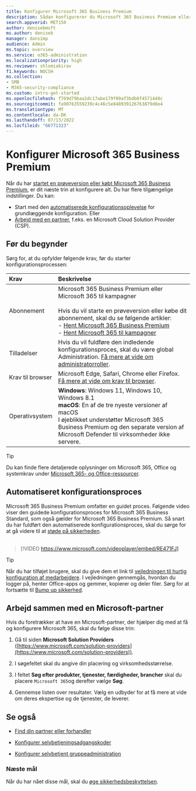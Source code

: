 ```yaml
---
title: Konfigurer Microsoft 365 Business Premium
description: Sådan konfigurerer du Microsoft 365 Business Premium eller arbejder med en løsningsudbyder for at gøre det.
search.appverid: MET150
author: denisebmsft
ms.author: deniseb
manager: dansimp
audience: Admin
ms.topic: overview
ms.service: o365-administration
ms.localizationpriority: high
ms.reviewer: shlomiakirav
f1.keywords: NOCSH
ms.collection:
- SMB
- M365-security-compliance
ms.custom: intro-get-started
ms.openlocfilehash: f769d79baa2dc17abe179f09af3bdb6f4571440c
ms.sourcegitcommit: fa90763559239c4c46c5e848939126763879d8e4
ms.translationtype: MT
ms.contentlocale: da-DK
ms.lasthandoff: 07/13/2022
ms.locfileid: "66771323"
---
```

# <a name="set-up-microsoft-365-business-premium"></a>Konfigurer Microsoft 365 Business Premium

Når du har [startet en prøveversion eller købt Microsoft 365 Business Premium](get-microsoft-365-business-premium.md), er dit næste trin at konfigurere alt. Du har flere tilgængelige indstillinger. Du kan:

- Start med den [automatiserede konfigurationsoplevelse](m365bp-setup.md#guided-setup-process) for grundlæggende konfiguration. Eller
- [Arbejd med en partner](m365bp-setup.md#work-with-a-microsoft-partner), f.eks. en Microsoft Cloud Solution Provider (CSP).

## <a name="before-you-begin"></a>Før du begynder

Sørg for, at du opfylder følgende krav, før du starter konfigurationsprocessen:

| Krav | Beskrivelse |
|:---|:---|
| Abonnement | Microsoft 365 Business Premium eller Microsoft 365 til kampagner <br/><br/> Hvis du vil starte en prøveversion eller købe dit abonnement, skal du se følgende artikler: <br/>- [Hent Microsoft 365 Business Premium](get-microsoft-365-business-premium.md)<br/>- [Hent Microsoft 365 til kampagner](get-microsoft-365-campaigns.md) |
| Tilladelser  | Hvis du vil fuldføre den indledende konfigurationsproces, skal du være global Administration. [Få mere at vide om administratorroller](../admin/add-users/about-admin-roles.md). |
| Krav til browser | Microsoft Edge, Safari, Chrome eller Firefox. [Få mere at vide om krav til browser](https://www.microsoft.com/microsoft-365/microsoft-365-and-office-resources#coreui-heading-uyetipy).  |
| Operativsystem | **Windows**: Windows 11, Windows 10, Windows 8.1<br/>**macOS**: En af de tre nyeste versioner af macOS <br/>I øjeblikket understøtter Microsoft 365 Business Premium og den separate version af Microsoft Defender til virksomheder ikke servere.  |

> [!TIP]
> Du kan finde flere detaljerede oplysninger om Microsoft 365, Office og systemkrav under [Microsoft 365- og Office-ressourcer](https://www.microsoft.com/microsoft-365/microsoft-365-and-office-resources).

## <a name="guided-setup-process"></a>Automatiseret konfigurationsproces

Microsoft 365 Business Premium omfatter en guidet proces. Følgende video viser den guidede konfigurationsproces for Microsoft 365 Business Standard, som også gælder for Microsoft 365 Business Premium. Så snart du har fuldført den automatiserede konfigurationsproces, skal du sørge for at gå videre til at [støde på sikkerheden](m365bp-security-overview.md).<br/><br/>

> [!VIDEO https://www.microsoft.com/videoplayer/embed/RE471FJ]

> [!TIP]
> Når du har tilføjet brugere, skal du give dem et link til [vejledningen til hurtig konfiguration af medarbejdere](../admin/setup/employee-quick-setup.md). I vejledningen gennemgås, hvordan du logger på, henter Office-apps og gemmer, kopierer og deler filer.
> Sørg for at fortsætte til [Bump up sikkerhed](m365bp-security-overview.md).

## <a name="work-with-a-microsoft-partner"></a>Arbejd sammen med en Microsoft-partner

Hvis du foretrækker at have en Microsoft-partner, der hjælper dig med at få og konfigurere Microsoft 365, skal du følge disse trin:

1. Gå til siden **Microsoft Solution Providers** ([https://www.microsoft.com/solution-providers](https://www.microsoft.com/solution-providers)).

2. I søgefeltet skal du angive din placering og virksomhedsstørrelse.

3. I feltet **Søg efter produkter, tjenester, færdigheder, brancher** skal du placere `Microsoft 365`og derefter vælge **Søg**.

4. Gennemse listen over resultater. Vælg en udbyder for at få mere at vide om deres ekspertise og de tjenester, de leverer.

## <a name="see-also"></a>Se også

- [Find din partner eller forhandler](../admin/manage/find-your-partner-or-reseller.md)

- [Konfigurer selvbetjeningsadgangskoder](../admin/add-users/let-users-reset-passwords.md)

- [Konfigurer selvbetjent gruppeadministration](/azure/active-directory/enterprise-users/groups-self-service-management)

### <a name="next-objective"></a>Næste mål

Når du har nået disse mål, skal du [øge sikkerhedsbeskyttelsen](m365bp-security-overview.md).
